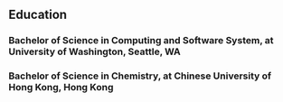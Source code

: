 ## Education

### **Bachelor of Science in Computing and Software System**, at **University of Washington**, Seattle, WA
### **Bachelor of Science in Chemistry**, at **Chinese University of Hong Kong**, Hong Kong
